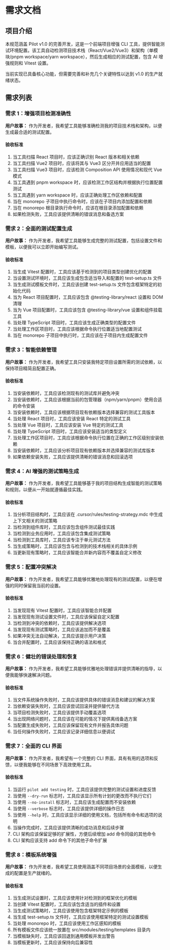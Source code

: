 # 需求文档

## 项目介绍

本规范涵盖 Pilot v1.0 的完善开发，这是一个前端项目增强 CLI 工具，提供智能测试环境配置。该工具自动检测项目技术栈（React/Vue2/Vue3）和架构（单模块/pnpm workspace/yarn workspace），然后生成相应的测试配置，包含 AI 增强规则和 Vitest 设置。

当前实现已具备核心功能，但需要完善和补充几个关键特性以达到 v1.0 的生产就绪状态。

## 需求列表

### 需求 1：增强项目检测准确性

**用户故事：** 作为开发者，我希望工具能够准确检测我的项目技术栈和架构，以便生成最合适的测试配置。

#### 验收标准

1. 当工具扫描 React 项目时，应该正确识别 React 版本和相关依赖
2. 当工具扫描 Vue2 项目时，应该将其与 Vue3 区分开并应用适当的配置
3. 当工具扫描 Vue3 项目时，应该检测 Composition API 使用情况和现代 Vue 模式
4. 当工具遇到 pnpm workspace 时，应该检测工作区结构并根据执行位置配置测试
5. 当工具遇到 yarn workspace 时，应该正确处理工作区依赖和配置
6. 当在 monorepo 子项目中执行命令时，应该在子项目内添加配置和依赖
7. 当在 monorepo 根目录执行命令时，应该在根目录添加配置和依赖
8. 如果检测失败，工具应该提供清晰的错误消息和备选方案

### 需求 2：全面的测试配置生成

**用户故事：** 作为开发者，我希望工具能够生成完整的测试配置，包括设置文件和模板，以便我可以立即开始编写测试。

#### 验收标准

1. 当生成 Vitest 配置时，工具应该基于检测到的项目类型创建优化的配置
2. 当设置测试环境时，工具应该生成包含适当导入和配置的 test-setup.ts 文件
3. 当生成测试模板文件时，工具应该创建 test-setup.ts 文件包含框架特定的初始化代码
4. 当为 React 项目配置时，工具应该包含 @testing-library/react 设置和 DOM 清理
5. 当为 Vue 项目配置时，工具应该包含 @testing-library/vue 设置和组件挂载工具
6. 当处理 TypeScript 项目时，工具应该生成正确类型的配置文件
7. 当处理工作区项目时，工具应该根据命令执行位置适当地配置测试
8. 当在 monorepo 子项目中执行时，工具应该在子项目内生成配置文件

### 需求 3：智能依赖管理

**用户故事：** 作为开发者，我希望工具只安装我特定项目设置所需的测试依赖，以保持项目精简且配置正确。

#### 验收标准

1. 当安装依赖时，工具应该检测现有的测试库并避免冲突
2. 当安装依赖时，工具应该根据当前的包管理器（npm/yarn/pnpm）使用合适的命令安装
3. 当安装依赖时，工具应该根据项目现有依赖版本选择兼容的测试工具版本
4. 当处理 React 项目时，工具应该安装 React 特定的测试工具
5. 当处理 Vue 项目时，工具应该安装 Vue 特定的测试工具
6. 当处理 TypeScript 项目时，工具应该安装适当的类型定义
7. 当处理工作区项目时，工具应该根据命令执行位置在正确的工作区级别安装依赖
8. 当安装依赖时，工具应该分析项目现有依赖版本并选择兼容的测试库版本
9. 如果依赖安装失败，工具应该提供清晰的错误消息和回滚选项

### 需求 4：AI 增强的测试策略生成

**用户故事：** 作为开发者，我希望工具能够基于我的项目结构生成智能的测试策略和规则，以便从一开始就遵循最佳实践。

#### 验收标准

1. 当分析项目结构时，工具应该在 .cursor/rules/testing-strategy.mdc 中生成上下文相关的测试策略
2. 当检测到组件库时，工具应该包含组件测试最佳实践
3. 当检测到业务应用时，工具应该包含集成测试策略
4. 当检测到工具库时，工具应该专注于单元测试方法
5. 当生成策略时，工具应该包含与检测到的技术栈相关的具体示例
6. 当更新现有策略时，工具应该智能合并新内容而不覆盖自定义修改

### 需求 5：配置冲突解决

**用户故事：** 作为开发者，我希望工具能够优雅地处理现有的测试配置，以便在增强的同时保留我当前的设置。

#### 验收标准

1. 当发现现有 Vitest 配置时，工具应该智能合并配置
2. 当发现现有测试设置文件时，工具应该保留自定义配置
3. 当检测到冲突的依赖时，工具应该提供解决选项
4. 当发现现有测试策略时，工具应该追加而不是覆盖
5. 如果冲突无法自动解决，工具应该提示用户决策
6. 当合并配置时，工具应该保持正确的语法和格式

### 需求 6：健壮的错误处理和恢复

**用户故事：** 作为开发者，我希望工具能够优雅地处理错误并提供清晰的指导，以便我能够快速解决问题。

#### 验收标准

1. 当文件系统操作失败时，工具应该提供具体的错误消息和建议的解决方案
2. 当依赖安装失败时，工具应该尝试回滚并提供替代方法
3. 当项目检测失败时，工具应该提供手动覆盖选项
4. 当出现网络问题时，工具应该在可能的情况下提供离线备选方案
5. 当配置生成失败时，工具应该保留现有文件并报告具体问题
6. 当任何操作失败时，工具应该记录详细信息以便调试

### 需求 7：全面的 CLI 界面

**用户故事：** 作为开发者，我希望有一个完整的 CLI 界面，具有有用的选项和反馈，以便我能够在不同场景下高效使用工具。

#### 验收标准

1. 当运行 `pilot add testing` 时，工具应该提供完整的测试设置和进度反馈
2. 当使用 `--dry-run` 标志时，工具应该显示所有计划的更改而不执行它们
3. 当使用 `--no-install` 标志时，工具应该生成配置而不安装依赖
4. 当使用 `--verbose` 标志时，工具应该提供详细的操作日志
5. 当使用 `--help` 时，工具应该显示详细的使用文档，包括所有命令和选项的说明
6. 当操作完成时，工具应该提供清晰的成功消息和后续步骤
7. CLI 架构应该保留足够的扩展性，方便后续增加 add 命令同级的其他命令
8. CLI 架构应该支持 add 命令下的其他子命令扩展

### 需求 8：模板系统增强

**用户故事：** 作为开发者，我希望工具使用涵盖不同项目场景的全面模板，以便生成的配置是生产就绪的。

#### 验收标准

1. 当生成测试设置时，工具应该使用针对检测到的框架优化的模板
2. 当创建 Vitest 配置时，工具应该包含适当的插件和设置
3. 当生成测试策略时，工具应该使用包含框架特定示例的模板
4. 当生成 test-setup.ts 文件时，工具应该使用框架特定的测试设置模板
5. 当处理 monorepo 时，工具应该使用工作区感知的模板
6. 所有模板文件应该统一放置在 src/modules/testing/templates 目录内
7. 当模板缺失时，工具应该回退到通用模板并发出警告
8. 当模板更新时，工具应该保持向后兼容性
